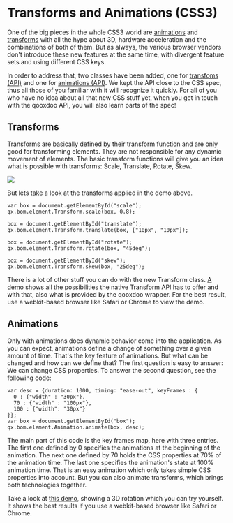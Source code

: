 Transforms and Animations (CSS3)
================================

One of the big pieces in the whole CSS3 world are
[animations](http://www.w3.org/TR/css3-animations/) and
[transforms](http://www.w3.org/TR/css3-3d-transforms/) with all the hype
about 3D, hardware acceleration and the combinations of both of them.
But as always, the various browser vendors don't introduce these new
features at the same time, with divergent feature sets and using
different CSS keys.

In order to address that, two classes have been added, one for
[transfoms
(API)](http://demo.qooxdoo.org/%{version}/apiviewer/index.html#qx.bom.element.Transform)
and one for [animations
(API)](http://demo.qooxdoo.org/%{version}/apiviewer/index.html#qx.bom.element.Animation).
We kept the API close to the CSS spec, thus all those of you familiar
with it will recognize it quickly. For all of you who have no idea about
all that new CSS stuff yet, when you get in touch with the qooxdoo API,
you will also learn parts of the spec!

Transforms
----------

Transforms are basically defined by their transform function and are
only good for transforming elements. They are not responsible for any
dynamic movement of elements. The basic transform functions will give
you an idea what is possible with transforms: Scale, Translate, Rotate,
Skew.

![](Transform.png)

But lets take a look at the transforms applied in the demo above.

    var box = document.getElementById("scale");
    qx.bom.element.Transform.scale(box, 0.8);

    box = document.getElementById("translate");
    qx.bom.element.Transform.translate(box, ["10px", "10px"]);

    box = document.getElementById("rotate");
    qx.bom.element.Transform.rotate(box, "45deg");

    box = document.getElementById("skew");
    qx.bom.element.Transform.skew(box, "25deg");

There is a lot of other stuff you can do with the new Transform class.
[A
demo](http://demo.qooxdoo.org/%{version}/demobrowser/demo/bom/Transform.html)
shows all the possibilities the native Transform API has to offer and
with that, also what is provided by the qooxdoo wrapper. For the best
result, use a webkit-based browser like Safari or Chrome to view the
demo.

Animations
----------

Only with animations does dynamic behavior come into the application. As
you can expect, animations define a change of something over a given
amount of time. That's the key feature of animations. But what can be
changed and how can we define that? The first question is easy to
answer: We can change CSS properties. To answer the second question, see
the following code:

    var desc = {duration: 1000, timing: "ease-out", keyFrames : {
      0 : {"width" : "30px"},
      70 : {"width" : "100px"},
      100 : {"width": "30px"}
    }};
    var box = document.getElementById("box");
    qx.bom.element.Animation.animate(box, desc);

The main part of this code is the key frames map, here with three
entries. The first one defined by 0 specifies the animations at the
beginning of the animation. The next one defined by 70 holds the CSS
properties at 70% of the animation time. The last one specifies the
animation's state at 100% animation time. That is an easy animation
which only takes simple CSS properties into account. But you can also
animate transforms, which brings both technologies together.

Take a look at [this
demo](http://demo.qooxdoo.org/%{version}/demobrowser/#animation~Animation_3d.html),
showing a 3D rotation which you can try yourself. It shows the best
results if you use a webkit-based browser like Safari or Chrome.
